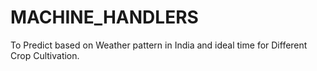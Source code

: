 # MACHINE_HANDLERS
To Predict based on  Weather pattern in India and  ideal time  for Different Crop Cultivation.
